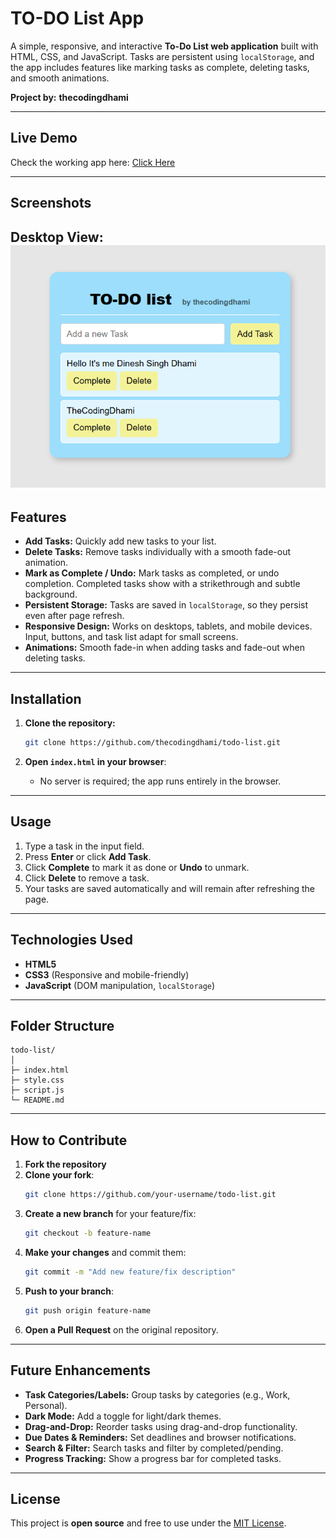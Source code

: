 # TO-DO List App

A simple, responsive, and interactive **To-Do List web application** built with HTML, CSS, and JavaScript. Tasks are persistent using `localStorage`, and the app includes features like marking tasks as complete, deleting tasks, and smooth animations.  

**Project by:** **thecodingdhami**

---

## Live Demo

Check the working app here: [Click Here](thecodingdhami.github.io/To-Do-List-App/) 

---

## Screenshots

**Desktop View:**  
![Screenshot](view.png)
---

## Features

- **Add Tasks:** Quickly add new tasks to your list.  
- **Delete Tasks:** Remove tasks individually with a smooth fade-out animation.  
- **Mark as Complete / Undo:** Mark tasks as completed, or undo completion. Completed tasks show with a strikethrough and subtle background.  
- **Persistent Storage:** Tasks are saved in `localStorage`, so they persist even after page refresh.  
- **Responsive Design:** Works on desktops, tablets, and mobile devices. Input, buttons, and task list adapt for small screens.  
- **Animations:** Smooth fade-in when adding tasks and fade-out when deleting tasks.  

---

## Installation

1. **Clone the repository:**
   ```bash
   git clone https://github.com/thecodingdhami/todo-list.git
   ```

2. **Open `index.html` in your browser**:
   - No server is required; the app runs entirely in the browser.  

---

## Usage

1. Type a task in the input field.  
2. Press **Enter** or click **Add Task**.  
3. Click **Complete** to mark it as done or **Undo** to unmark.  
4. Click **Delete** to remove a task.  
5. Your tasks are saved automatically and will remain after refreshing the page.  

---

## Technologies Used

- **HTML5**  
- **CSS3** (Responsive and mobile-friendly)  
- **JavaScript** (DOM manipulation, `localStorage`)  

---

## Folder Structure

```
todo-list/
│
├─ index.html
├─ style.css
├─ script.js
└─ README.md
```

---

## How to Contribute

1. **Fork the repository**  
2. **Clone your fork**:
   ```bash
   git clone https://github.com/your-username/todo-list.git
   ```
3. **Create a new branch** for your feature/fix:
   ```bash
   git checkout -b feature-name
   ```
4. **Make your changes** and commit them:
   ```bash
   git commit -m "Add new feature/fix description"
   ```
5. **Push to your branch**:
   ```bash
   git push origin feature-name
   ```
6. **Open a Pull Request** on the original repository.  

---

## Future Enhancements

- **Task Categories/Labels:** Group tasks by categories (e.g., Work, Personal).  
- **Dark Mode:** Add a toggle for light/dark themes.  
- **Drag-and-Drop:** Reorder tasks using drag-and-drop functionality.  
- **Due Dates & Reminders:** Set deadlines and browser notifications.  
- **Search & Filter:** Search tasks and filter by completed/pending.  
- **Progress Tracking:** Show a progress bar for completed tasks.  

---

## License

This project is **open source** and free to use under the [MIT License](LICENSE).

